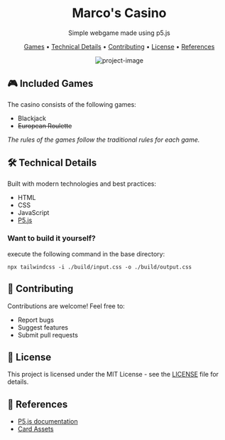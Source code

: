 <div align="center">

# Marco's Casino
Simple webgame made using p5.js

[Games](#-included-games) •
[Technical Details](#-technical-details) •
[Contributing](#-contributing) •
[License](#-license) •
[References](#-references)

<img src="https://socialify.git.ci/msh31/Webgame/image?description=1&amp;descriptionEditable=Simple%20fictional%20casino%20made%20using%20p5.js&amp;font=Inter&amp;forks=1&amp;issues=1&amp;language=1&amp;name=1&amp;owner=1&amp;pattern=Plus&amp;pulls=1&amp;stargazers=1&amp;theme=Auto" alt="project-image">
</div>

## 🎮 Included Games
The casino consists of the following games:

- Blackjack
- ~~European Roulette~~

*The rules of the games follow the traditional rules for each game.*

## 🛠 Technical Details
Built with modern technologies and best practices:
- HTML
- CSS
- JavaScript
- [P5.js](https://p5js.org/)

<h3> Want to build it yourself? </h3>
execute the following command in the base directory: 

```npx tailwindcss -i ./build/input.css -o ./build/output.css```



## 🤝 Contributing
Contributions are welcome! Feel free to:
- Report bugs
- Suggest features
- Submit pull requests

## 📜 License

This project is licensed under the MIT License - see the [LICENSE](LICENSE) file for details.

## 🔗 References
- [P5.js documentation](https://p5js.org/reference/)
- [Card Assets](https://www.kenney.nl/assets/playing-cards-pack)
